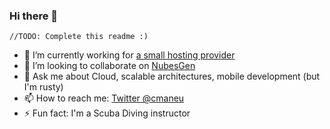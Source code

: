 ### Hi there 👋

```
//TODO: Complete this readme :)
```

- 🔭 I’m currently working for [a small hosting provider](https://github.com/azure)
- 👯 I’m looking to collaborate on [NubesGen](https://github.com/microsoft/nubesgen)
- 💬 Ask me about Cloud, scalable architectures, mobile development (but I'm rusty)
- 📫 How to reach me: [Twitter @cmaneu](https://twitter.com/cmaneu)
- ⚡ Fun fact: I'm a Scuba Diving instructor
